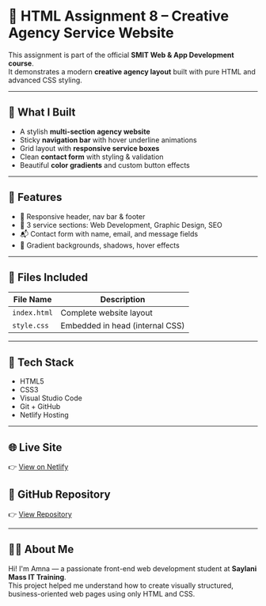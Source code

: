 # 🎨 HTML Assignment 8 – Creative Agency Service Website

This assignment is part of the official **SMIT Web & App Development course**.  
It demonstrates a modern **creative agency layout** built with pure HTML and advanced CSS styling.

---

## 🌟 What I Built

- A stylish **multi-section agency website**
- Sticky **navigation bar** with hover underline animations
- Grid layout with **responsive service boxes**
- Clean **contact form** with styling & validation
- Beautiful **color gradients** and custom button effects

---

## 🧾 Features

- 🔗 Responsive header, nav bar & footer  
- 💼 3 service sections: Web Development, Graphic Design, SEO  
- 📬 Contact form with name, email, and message fields  
- 🎨 Gradient backgrounds, shadows, hover effects

---

## 📁 Files Included

| File Name     | Description                       |
|---------------|-----------------------------------|
| `index.html`  | Complete website layout            |
| `style.css`   | Embedded in head (internal CSS)    |

---

## 🧰 Tech Stack

- HTML5  
- CSS3  
- Visual Studio Code  
- Git + GitHub  
- Netlify Hosting

---

## 🌐 Live Site  
👉 [View on Netlify](https://html-assignment-8-agency.netlify.app)

## 📁 GitHub Repository  
👉 [View Repository](https://github.com/Amna7877/HTML-Assignment-8-Creative-Agency)

---

## 👩‍💻 About Me

Hi! I'm Amna — a passionate front-end web development student at **Saylani Mass IT Training**.  
This project helped me understand how to create visually structured, business-oriented web pages using only HTML and CSS.


